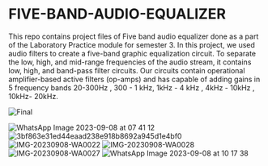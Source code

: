 # FIVE-BAND-AUDIO-EQUALIZER
This repo contains project files of Five band audio equalizer done as a part of the Laboratory Practice module for semester 3.
In this project, we used audio filters to create a
five-band graphic equalization circuit. To separate the
low, high, and mid-range frequencies of the audio
stream, it contains low, high, and band-pass
filter circuits. Our circuits contain operational
amplifier-based active filters (op-amps) and has
capable of adding gains in 5 frequency bands 
20-300Hz , 300 - 1 kHz, 1kHz - 4 kHz , 4kHz - 10kHz , 10kHz- 20kHz.

![Final](https://github.com/RajanaKavinda/FIVE-BAND-AUDIO-EQUALIZER/assets/91953272/674d427a-4eb0-4fae-9439-5fc8bd3bf8ea)

![WhatsApp Image 2023-09-08 at 07 41 12](https://github.com/RajanaKavinda/FIVE-BAND-AUDIO-EQUALIZER/assets/91953272/87e14df7-fd0a-4207-bef5-e99b5e8c136c)
![3bf863e31ed44eaad238e918b8692a945d1e4bf0](https://github.com/RajanaKavinda/FIVE-BAND-AUDIO-EQUALIZER/assets/91953272/57263266-6071-429d-9f89-1359a02e3d98)
![IMG-20230908-WA0022](https://github.com/RajanaKavinda/FIVE-BAND-AUDIO-EQUALIZER/assets/91953272/67c40e05-c9d2-4bde-8de9-e6d0990ef239)
![IMG-20230908-WA0028](https://github.com/RajanaKavinda/FIVE-BAND-AUDIO-EQUALIZER/assets/91953272/1bb4699f-907d-44c1-9683-21528a131988)
![IMG-20230908-WA0027](https://github.com/RajanaKavinda/FIVE-BAND-AUDIO-EQUALIZER/assets/91953272/cec016ca-0dfd-48d8-b24a-90a667a9f30f)
![WhatsApp Image 2023-09-08 at 10 17 38](https://github.com/RajanaKavinda/FIVE-BAND-AUDIO-EQUALIZER/assets/91953272/c8842a22-eb2f-4551-8481-1c6494464430)
